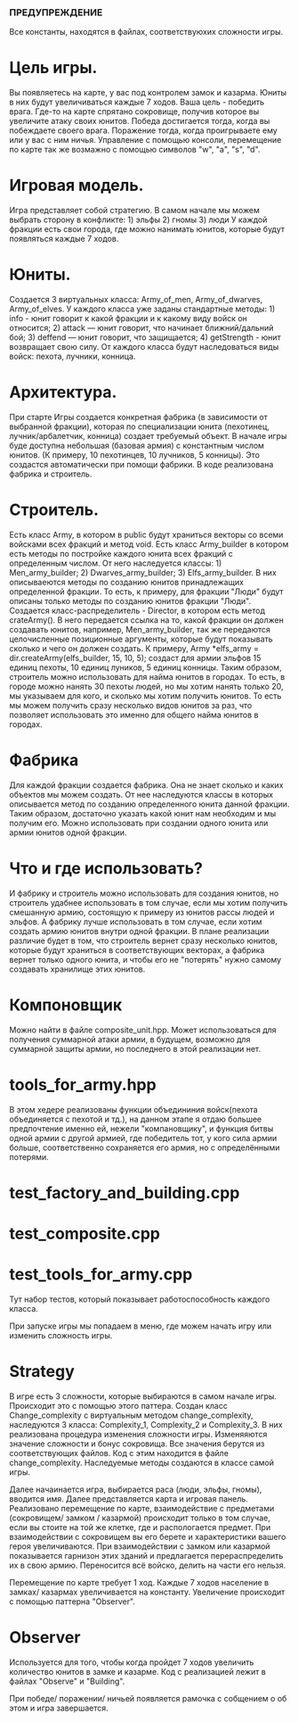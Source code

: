 ### ПРЕДУПРЕЖДЕНИЕ ###
Все константы, находятся в файлах, соответствуюхих сложности игры.

# Цель игры.
Вы появляетесь на карте, у вас под контролем замок и казарма. Юниты в них будут увеличиваться каждые 7 ходов. Ваша цель - победить врага. Где-то на карте спрятано сокровище, получив которое вы увеличите атаку своих юнитов. Победа достигается тогда, когда вы побеждаете своего врага. Поражение тогда, когда проигрываете ему или у вас с ним ничья. Управление с помощью консоли, перемещение по карте так же возмажно с помощью символов "w", "a", "s", "d".

# Игровая модель.
Игра представляет собой стратегию. В самом начале мы можем выбрать сторону в конфликте: 
	1) эльфы
	2) гномы
	3) люди
У каждой фракции есть свои города, где можно нанимать юнитов, которые будут появляться каждые 7 ходов.

# Юниты.
Создается 3 виртуальных класса: Army_of_men, Army_of_dwarves, Army_of_elves. У каждого класса уже заданы стандартные методы:
	1) info - юнит говорит к какой фракции и к какому виду войск он относится;
	2) attack — юнит говорит, что начинает ближний/дальний бой;
	3) deffend — юнит говорит, что защищается;
	4) getStrength - юнит возвращает свою силу.
От каждого класса будут наследоваться виды войск: пехота, лучники, конница.

# Архитектура. 
При старте Игры создается конкретная фабрика (в зависимости от выбранной фракции), которая по специализации юнита (пехотинец, лучник/арбалетчик, конница) создает требуемый объект. 
В начале игры буде доступна небольшая (базовая армия) с константным числом юнитов. (К примеру, 10 пехотинцев, 10 лучников, 5 конницы). Это создастся автоматически при помощи фабрики. 
В коде реализована фабрика и строитель. 

# Строитель.
Есть класс Army, в котором в public будут храниться векторы со всеми войсками всех фракций и метод void. 
Есть класс Army_builder в котором есть методы по постройке каждого юнита всех фракций с определенным числом.
От него наследуется классы:
	1) Men_army_builder;
	2) Dwarves_army_builder;
	3) Elfs_army_builder.
В них описываеются методы по созданию юнитов принадлежащих определенной фракции. То есть, к примеру, для фракции "Люди" будут описаны только методы по созданию юнитов фракции "Люди".
Создается класс-распределитель - Director, в котором есть метод crateArmy(). В него передается ссылка на то, какой фракции он должен создавать юнитов, например, Men_army_builder, так же передаются целочисленные позиционные аргументы, которые будут показывать сколько и чего он должен создать. К примеру, 
	Army *elfs_army = dir.createArmy(elfs_builder, 15, 10, 5);
создаст для армии эльфов 15 единиц пехоты, 10 единиц луников, 5 единиц конницы. 
Таким образом, строитель можно использовать для найма юнитов в городах. То есть, в городе можно нанять 30 пехоты людей, но мы хотим нанять только 20, мы указываем для кого, и сколько мы хотим получить юнитов. То есть мы можем получить сразу несколько видов юнитов за раз, что позволяет использовать это именно для общего найма юнитов в городах.

# Фабрика
Для каждой фракции создается фабрика. Она не знает сколько и каких объектов мы можем создать. От нее наследуются классы в которых описывается метод по созданию определенного юнита данной фракции. 
Таким образом, достаточно указать какой юнит нам необходим и мы получим его. Можно использовать при создании одного юнита или армии юнитов одной фракции.

# Что и где использовать?
И фабрику и строитель можно использовать для создания юнитов, но строитель удабнее использовать в том случае, если мы хотим получить смешанную армию, состоящую к примеру из юнитов рассы людей и эльфов. А фабрику лучше использовать в том случае, если хотим создать армию юнитов внутри одной фракции.
В плане реализации различие будет в том, что строитель вернет сразу несколько юнитов, которые будут храниться в соответствующих векторах, а фабрика вернет только одного юнита, и чтобы его не "потерять" нужно самому создавать хранилище этих юнитов.

# Компоновщик
Можно найти в файле composite_unit.hpp. Может использоваться для получения суммарной атаки армии, в будущем, возможно для суммарной защиты армии, но последнего в этой реализации нет. 

# tools_for_army.hpp
В этом хедере реализованы функции объедининия войск(пехота объединяется с пехотой и тд.), на данном этапе я отдаю большее предпочтение именно ей, нежели "компановщику", и функция битвы одной армии с другой армией, где победитель тот, у кого сила армии больше, соответственно сохраняется его армия, но с определёнными потерями.

# test_factory_and_building.cpp
# test_composite.cpp
# test_tools_for_army.cpp
Тут набор тестов, который показывает работоспособность каждого класса. 

При запуске игры мы попадаем в меню, где можем начать игру или изменить сложность игры.

# Strategy
В игре есть 3 сложности, которые выбираются в самом начале игры. Происходит это с помощью этого паттера. Создан класс Change_complexity с виртуальным методом change_complexity, наследуются 3 класса: Complexity_1, Complexity_2 и Complexity_3. В них реализована процедура изменения сложности игры. Изменяяются значение сложности и бонус сокровища. Все значения берутся из соответствующих файлов. Код с этим находится в файле change_complexity. Наследуемые методы создаются в классе самой игры.

Далее начаинается игра, выбирается раса (люди, эльфы, гномы), вводится имя. Далее представляется карта и игровая панель. Реализовано перемещение по карте, взаимодействие с предметами (сокровищем/ замком / казармой) происходит только в том случае, если вы стоите на той же клетке, где и распологается предмет. При взаимодействии с сокровищем вы его берете и характеристики вашего героя увеличиваются. При взаимодействии с замком или казармой показывается гарнизон этих зданий и предлагается перераспределить их в свою армию. Переносится всё войско, делить на части его нельзя.

Перемещение по карте требует 1 ход. Каждые 7 ходов население в замках/ казармах увеличивается на константу. Увеличение происходит с помощью паттерна "Observer".

# Observer
Используется для того, чтобы когда пройдет 7 ходов увеличить количество юнитов в замке и казарме. Код с реализацией лежит в файлах "Observe" и "Building".

При победе/ поражении/ ничьей появляется рамочка с собщением о об этом и игра завершается.
